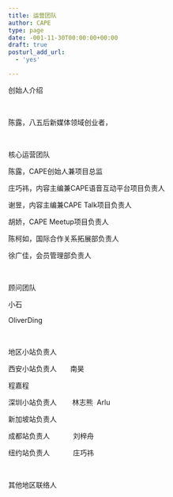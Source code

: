 ```yaml
---
title: 运营团队
author: CAPE
type: page
date: -001-11-30T00:00:00+00:00
draft: true
posturl_add_url:
  - 'yes'

---
```

创始人介绍

&nbsp;

陈露，八五后新媒体领域创业者，

&nbsp;

核心运营团队

陈露，CAPE创始人兼项目总监

庄巧祎，内容主编兼CAPE语音互动平台项目负责人

谢昱，内容主编兼CAPE Talk项目负责人

胡娇，CAPE Meetup项目负责人

陈柯如，国际合作关系拓展部负责人

徐广佳，会员管理部负责人

&nbsp;

顾问团队

小石

OliverDing

&nbsp;

地区小站负责人

西安小站负责人       南昊

程嘉程

深圳小站负责人        林志熊  Arlu

新加坡站负责人

成都站负责人            刘梓舟

纽约站负责人            庄巧祎

&nbsp;

其他地区联络人

&nbsp;

&nbsp;

&nbsp;

&nbsp;

&nbsp;

&nbsp;